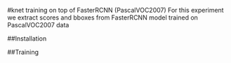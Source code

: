 #knet training on top of FasterRCNN (PascalVOC2007)
For this experiment we extract scores and bboxes from FasterRCNN model trained on PascalVOC2007 data

##Installation

##Training
